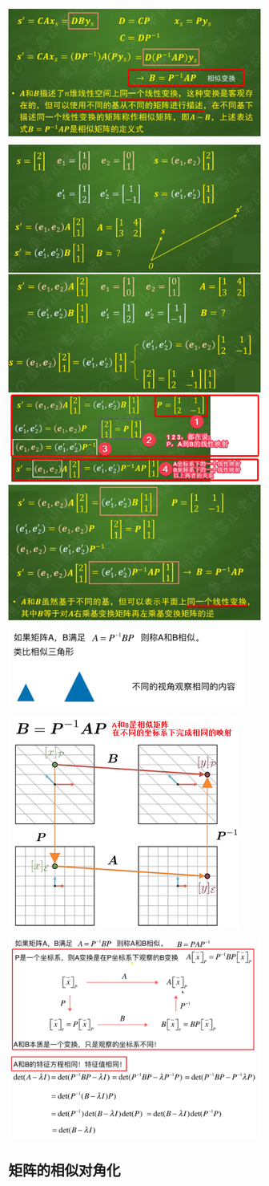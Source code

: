 ![](../photo/Pasted%20image%2020240623201309.png)

![](../photo/Pasted%20image%2020240623200446.png)
![](../photo/Pasted%20image%2020240623200113.png)
![](../photo/Pasted%20image%2020240623203314.png)
![](../photo/Pasted%20image%2020240623200629.png)

![](../photo/Pasted%20image%2020240308183330.png)

![](../photo/Pasted%20image%2020240312150157.png)

![](../photo/Pasted%20image%2020240308183731.png)

# 矩阵的相似对角化

